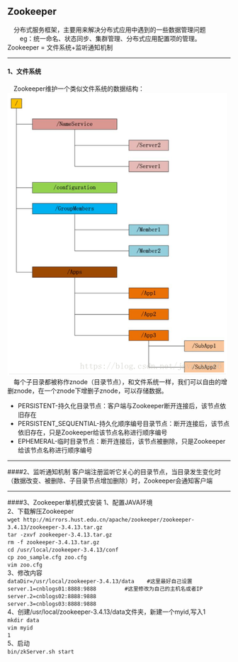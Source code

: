 ## Zookeeper
&emsp;分布式服务框架，主要用来解决分布式应用中遇到的一些数据管理问题  
&emsp;&emsp;eg：统一命名、状态同步、集群管理、分布式应用配置项的管理。
&emsp;&emsp;Zookeeper = 文件系统+监听通知机制  

---

#### 1、文件系统
&emsp;Zookeeper维护一个类似文件系统的数据结构：
![image](https://github.com/cmlx1218/springboot-practice/blob/master/zookeeper-practice/src/main/resources/images/zookeeper-01.png)  
&emsp;每个子目录都被称作znode（目录节点），和文件系统一样，我们可以自由的增删znode，在一个znode下增删子znode，可以存储数据。
* PERSISTENT-持久化目录节点：客户端与Zookeeper断开连接后，该节点依旧存在
* PERSISTENT_SEQUENTIAL-持久化顺序编号目录节点：断开连接后，该节点依旧存在，只是Zookeeper给该节点名称进行顺序编号
* EPHEMERAL-临时目录节点：断开连接后，该节点被删除，只是Zookeeper给该节点名称进行顺序编号

---

####2、监听通知机制
客户端注册监听它关心的目录节点，当目录发生变化时（数据改变、被删除、子目录节点增加删除）时，Zookeeper会通知客户端

---

####3、Zookeeper单机模式安装
1、配置JAVA环境  
2、下载解压Zookeeper  
`wget http://mirrors.hust.edu.cn/apache/zookeeper/zookeeper-3.4.13/zookeeper-3.4.13.tar.gz`  
`tar -zxvf zookeeper-3.4.13.tar.gz`  
`rm -f zookeeper-3.4.13.tar.gz`  
`cd /usr/local/zookeeper-3.4.13/conf`  
`cp zoo_sample.cfg zoo.cfg`  
`vim zoo.cfg`  
3、修改内容  
`dataDir=/usr/local/zookeeper-3.4.13/data    #这里最好自己设置`  
`server.1=cnblogs01:8888:9888         #这里修改为自己的主机名或者IP`  
`server.2=cnblogs02:8888:9888`    
`server.3=cnblogs03:8888:9888`  
4、创建/usr/local/zookeeper-3.4.13/data文件夹，新建一个myid,写入1  
`mkdir data`  
`vim myid`  
`1`  
5、启动  
`bin/zkServer.sh start`

